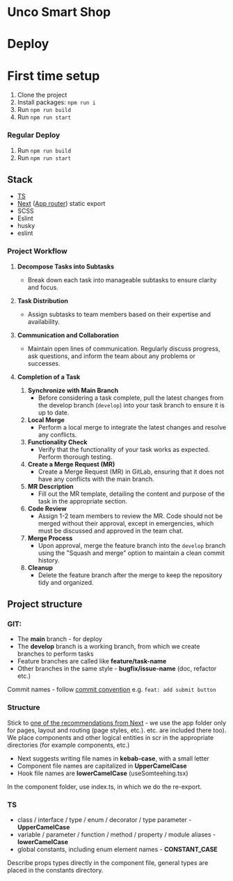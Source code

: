 # Unco Smart Shop

# Deploy

# First time setup

1. Clone the project
2. Install packages: `npm run i`
3. Run `npm run build`
4. Run `npm run start`

### Regular Deploy

1. Run `npm run build`
2. Run `npm run start`

## Stack

- [TS](https://www.typescriptlang.org/)
- [Next](https://nextjs.org/) ([App router](https://nextjs.org/docs/app)) static export
- SCSS
- Eslint
- husky
- eslint

### Project Workflow

1. **Decompose Tasks into Subtasks**
   - Break down each task into manageable subtasks to ensure clarity and focus.
2. **Task Distribution**
   - Assign subtasks to team members based on their expertise and availability.

3. **Communication and Collaboration**
   - Maintain open lines of communication. Regularly discuss progress, ask questions, and inform the team about any problems or successes.

4. **Completion of a Task**
   1. **Synchronize with Main Branch**
      - Before considering a task complete, pull the latest changes from the develop branch (`develop`) into your task branch to ensure it is up to date.
   2. **Local Merge**
      - Perform a local merge to integrate the latest changes and resolve any conflicts.
   3. **Functionality Check**
      - Verify that the functionality of your task works as expected. Perform thorough testing.
   4. **Create a Merge Request (MR)**
      - Create a Merge Request (MR) in GitLab, ensuring that it does not have any conflicts with the main branch.
   5. **MR Description**
      - Fill out the MR template, detailing the content and purpose of the task in the appropriate section.
   6. **Code Review**
      - Assign 1-2 team members to review the MR. Code should not be merged without their approval, except in emergencies, which must be discussed and approved in the team chat.
   7. **Merge Process**
      - Upon approval, merge the feature branch into the `develop` branch using the "Squash and merge" option to maintain a clean commit history.
   8. **Cleanup**
      - Delete the feature branch after the merge to keep the repository tidy and organized.

## Project structure

### GIT:

- The **main** branch - for deploy
- The **develop** branch is a working branch, from which we create branches to perform tasks
- Feature branches are called like **feature/task-name**
- Other branches in the same style - **bugfix/issue-name** (doc, refactor etc.)

Commit names - follow [commit convention](https://www.conventionalcommits.org/en/v1.0.0/) e.g. `feat: add submit button`

### Structure

Stick to [one of the recommendations from Next](https://nextjs.org/docs/app/building-your-application/routing/colocation) - we use the app folder only for pages, layout and routing (page styles, etc.). etc. are included there too).
We place components and other logical entities in scr in the appropriate directories (for example components, etc.)

- Next suggests writing file names in **kebab-case**, with a small letter
- Component file names are capitalized in **UpperCamelCase**
- Hook file names are **lowerCamelCase** (useSomteehing.tsx)

In the component folder, use index.ts, in which we do the re-export.

### TS

- class / interface / type / enum / decorator / type parameter - **UpperCamelCase**
- variable / parameter / function / method / property / module aliases - **lowerCamelCase**
- global constants, including enum element names - **CONSTANT_CASE**

Describe props types directly in the component file, general types are placed in the constants directory.
